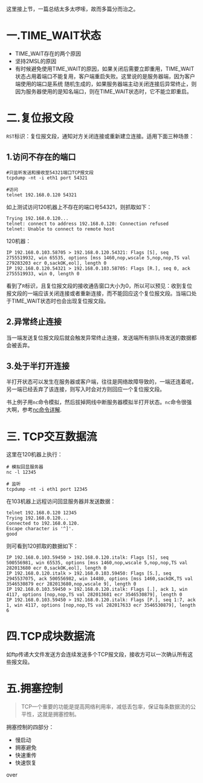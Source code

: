 这里接上节，一篇总结太多太啰嗦，故而多篇分而治之。

# 一.TIME_WAIT状态

- TIME_WAIT存在的两个原因
- 坚持2MSL的原因
- 有时候避免使用TIME_WAIT的原因，如果关闭后需要立即重用，TIME_WAIT状态占用着端口不能复用，客户端重启失败。这里说的是服务器端，因为客户端使用的端口是系统
随机生成的，如果服务器端主动关闭连接后异常终止，则因为服务器使用的是知名端口，则在TIME_WAIT状态时，它不能立即重启。

# 二.复位报文段
`RST`标识：复位报文段，通知对方关闭连接或重新建立连接。适用下面三种场景：

## 1.访问不存在的端口

    #只监听发送和接收至54321端口TCP报文段
    tcpdump -nt -i eth1 port 54321
    
    #访问
    telnet 192.168.0.120 54321

如上测试访问120机器上不存在的端口号54321，则抓取如下：

    Trying 192.168.0.120...
    telnet: connect to address 192.168.0.120: Connection refused
    telnet: Unable to connect to remote host

120机器：

    IP 192.168.0.103.58705 > 192.168.0.120.54321: Flags [S], seq 2755519932, win 65535, options [mss 1460,nop,wscale 5,nop,nop,TS val 279283203 ecr 0,sackOK,eol], length 0
    IP 192.168.0.120.54321 > 192.168.0.103.58705: Flags [R.], seq 0, ack 2755519933, win 0, length 0

看到了`R`标识，且复位报文段的接收通告窗口大小为0，所以可以预见：收到复位报文段的一端应该关闭连接或者重新连接，而不能回应这个复位报文段。当端口处于TIME_WAIT状态时也会出现复位报文段。

## 2.异常终止连接

当一端发送复位报文段后就会触发异常终止连接，发送端所有排队待发送的数据都会被丢弃。

## 3.处于半打开连接

半打开状态可以发生在服务器或客户端，往往是网络故障导致的，一端还连着呢，另一端已经丢弃了该连接，则写入时会对方则回应一个复位报文段。

书上例子用`nc`命令模拟，然后拔掉网线中断服务器模拟半打开状态。`nc`命令很强大啊，参考[nc命令详解](http://www.cnblogs.com/wenbiao/p/3375811.html).

# 三. TCP交互数据流
这里在120机器上执行：

    # 模拟回显服务器
    nc -l 12345

    # 监听
    tcpdump -nt -i eth1 port 12345

在103机器上远程访问回显服务器并发送数据：

    telnet 192.168.0.120 12345
    Trying 192.168.0.120...
    Connected to 192.168.0.120.
    Escape character is '^]'.
    good

则可看到120抓取的数据如下：

    IP 192.168.0.103.59450 > 192.168.0.120.italk: Flags [S], seq 500556981, win 65535, options [mss 1460,nop,wscale 5,nop,nop,TS val 282013680 ecr 0,sackOK,eol], length 0
    IP 192.168.0.120.italk > 192.168.0.103.59450: Flags [S.], seq 2945537075, ack 500556982, win 14480, options [mss 1460,sackOK,TS val 3546530879 ecr 282013680,nop,wscale 9], length 0
    IP 192.168.0.103.59450 > 192.168.0.120.italk: Flags [.], ack 1, win 4117, options [nop,nop,TS val 282013681 ecr 3546530879], length 0
    IP 192.168.0.103.59450 > 192.168.0.120.italk: Flags [P.], seq 1:7, ack 1, win 4117, options [nop,nop,TS val 282017633 ecr 3546530879], length 6

# 四.TCP成块数据流
如ftp传递大文件发送方会连续发送多个TCP报文段，接收方可以一次确认所有这些报文段。

# 五.拥塞控制

>TCP一个重要的功能是提高网络利用率，减低丢包率，保证每条数据流的公平性，这就是拥塞控制。

拥塞控制的四部分：

- 慢启动
- 拥塞避免
- 快速重传
- 快速恢复

over

